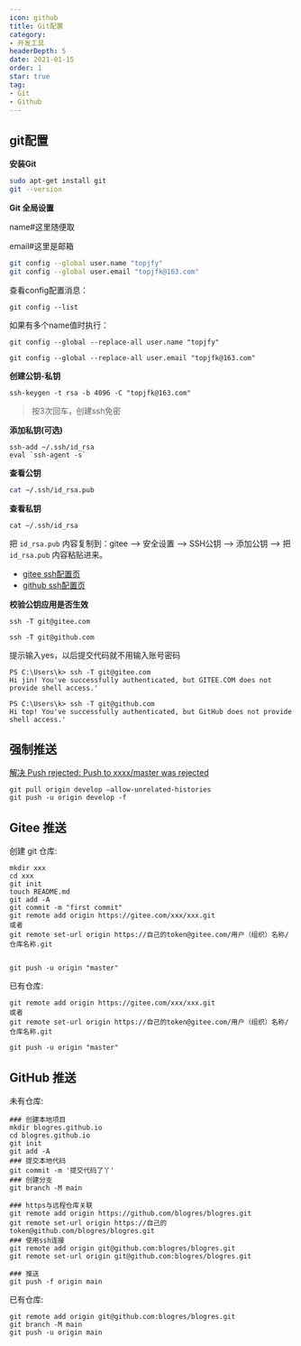 ```yaml
---
icon: github
title: Git配置
category: 
- 开发工具
headerDepth: 5
date: 2021-01-15
order: 1
star: true
tag:
- Git
- Github
---
```



<!-- more -->

## git配置

**安装Git**

```bash
sudo apt-get install git
git --version
```

**Git 全局设置**

name#这里随便取

email#这里是邮箱

```bash
git config --global user.name "topjfy"
git config --global user.email "topjfk@163.com"
```

查看config配置消息：

```shell
git config --list
```

如果有多个name值时执行：

```shell
git config --global --replace-all user.name "topjfy"

git config --global --replace-all user.email "topjfk@163.com"
```

**创建公钥-私钥**

```shell
ssh-keygen -t rsa -b 4096 -C "topjfk@163.com"    
```

>按3次回车，创建ssh免密

**添加私钥(可选)**

```
ssh-add ~/.ssh/id_rsa   
eval `ssh-agent -s`
```

**查看公钥**

```bash
cat ~/.ssh/id_rsa.pub

```

**查看私钥**

```shell
cat ~/.ssh/id_rsa
```

把 `id_rsa.pub` 内容复制到：gitee --> 安全设置 --> SSH公钥 --> 添加公钥 --> 把 `id_rsa.pub` 内容粘贴进来。

- [gitee ssh配置页](https://gitee.com/profile/sshkeys)
- [github ssh配置页](https://github.com/settings/keys)

**校验公钥应用是否生效**

```shell
ssh -T git@gitee.com

ssh -T git@github.com
```

提示输入yes，以后提交代码就不用输入账号密码

```shell
PS C:\Users\k> ssh -T git@gitee.com
Hi jin! You've successfully authenticated, but GITEE.COM does not provide shell access.'

PS C:\Users\k> ssh -T git@github.com
Hi top! You've successfully authenticated, but GitHub does not provide shell access.'
```

## 强制推送

[解决 Push rejected: Push to xxxx/master was rejected](https://blog.csdn.net/qq_42476834/article/details/108263267)

```shell
git pull origin develop –allow-unrelated-histories
git push -u origin develop -f
```

## Gitee 推送

创建 git 仓库:

```shell
mkdir xxx
cd xxx
git init 
touch README.md
git add -A
git commit -m "first commit"
git remote add origin https://gitee.com/xxx/xxx.git
或者
git remote set-url origin https://自己的token@gitee.com/用户（组织）名称/仓库名称.git


git push -u origin "master"
```

已有仓库:

```shell
git remote add origin https://gitee.com/xxx/xxx.git
或者
git remote set-url origin https://自己的token@gitee.com/用户（组织）名称/仓库名称.git

git push -u origin "master"

```

## GitHub 推送

未有仓库:

```shell
### 创建本地项目
mkdir blogres.github.io
cd blogres.github.io
git init
git add -A
### 提交本地代码
git commit -m '提交代码了丫'
### 创建分支
git branch -M main

### https与远程仓库关联
git remote add origin https://github.com/blogres/blogres.git
git remote set-url origin https://自己的token@github.com/blogres/blogres.git
### 使用ssh连接
git remote add origin git@github.com:blogres/blogres.git
git remote set-url origin git@github.com:blogres/blogres.git

### 推送
git push -f origin main

```

已有仓库:

```shell
git remote add origin git@github.com:blogres/blogres.git
git branch -M main
git push -u origin main
```
